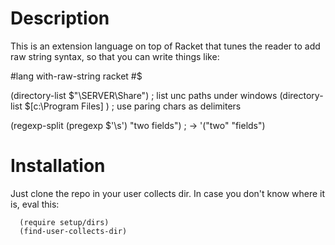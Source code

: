 # Description

This is an extension language on top of Racket that tunes the reader
to add raw string syntax, so that you can write things like:

   #lang with-raw-string racket #\$

   (directory-list $"\\SERVER\Share") ; list unc paths under windows
   (directory-list $[c:\Program Files] ) ; use paring chars as delimiters
   
   (regexp-split (pregexp $'\s') "two fields") ; -> '("two" "fields")


# Installation

Just clone the repo in your user collects dir. In case you don't know
where it is, eval this:

      (require setup/dirs)
      (find-user-collects-dir)



